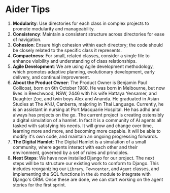 # Aider Tips

1. **Modularity**: Use directories for each class in complex projects to promote modularity and manageability.
2. **Consistency**: Maintain a consistent structure across directories for ease of navigation.
3. **Cohesion**: Ensure high cohesion within each directory; the code should be closely related to the specific class it represents.
4. **Compactness**: For small, related classes, consider a single file to enhance visibility and understanding of class relationships.
5. **Agile Development**: We are using Agile development methodology, which promotes adaptive planning, evolutionary development, early delivery, and continual improvement.
6. **About the Product Owner**: The Product Owner is Benjamin Paul Collicoat, born on 6th October 1980. He was born in Melbourne, but now lives in Beechwood, NSW, 2446 with his wife Hattaya Yensamer, and Daughter Zoe, and twin boys Alex and Ananda. He graduated in Asian Studies at The ANU, Canberra, majoring in Thai Language. Currently, he is an assistant in nursing at Port Macquarie Hospital. He has adhd and always has projects on the go.  The current project is creating ostensibly a digital simulation of a hamlet. In fact it is a community of AI agents all tasked with satisfying his needs.  It will grow and change over time, learning more and more, and becoming more capable.  It will be able to modify it's own code, and maintain an ongoing progressing forwards.
7. **The Digital Hamlet**: The Digital Hamlet is a simulation of a small community, where agents interact with each other and their environment, governed by a set of rules and principles.
8. **Next Steps**: We have now installed Django for our project. The next steps will be to structure our existing work to conform to Django. This includes reorganizing our `Library`, `Towncenter`, and `Agent` classes, and implementing the SQL functions in the `db` module to integrate with Django's ORM. Once these are done, we can start working on the agent stories for the first sprint.
